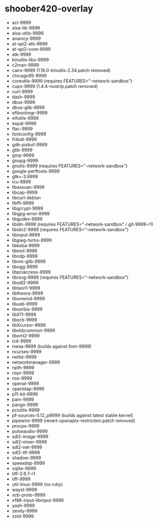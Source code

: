# shoober420-overlay

* acl-9999
* alsa-lib-9999
* alsa-utils-9999
* ananicy-9999
* at-spi2-atk-9999
* at-spi2-core-9999
* atk-9999
* binutils-libs-9999
* c2man-9999
* cairo-9999 (1.16.0-binutils-2.34.patch removed)
* chicago95-9999
* coreutils-9999 (requires FEATURES="-network-sandbox")
* cups-9999 (1.4.4-nostrip.patch removed)
* curl-9999
* dash-9999
* dbus-9999
* dbus-glib-9999
* efibootmgr-9999
* elfutils-9999
* expat-9999
* flac-9999
* fontconfig-9999
* fribidi-9999
* gdk-pixbuf-9999
* glib-9999
* gmp-9999
* gnupg-9999
* gnutls-9999 (requires FEATURES="-network-sandbox")
* google-perftools-9999
* gtk+-3.9999
* icu-9999
* libassuan-9999
* libcap-9999
* libcurl-debian
* libffi-9999
* libgcrypt-9999
* libgpg-error-9999
* libgudev-9999
* libidn-9999 (requires FEATURES="-network-sandbox" / git-9999-r1)
* libidn2-9999 (requires FEATURES="-network-sandbox")
* libinput-9999
* libjpeg-turbo-9999
* libksba-9999
* libmnl-9999
* libndp-9999
* libnm-glib-9999
* libogg-9999
* libpciaccess-9999
* librsvg-9999 (requires FEATURES="-network-sandbox")
* libsdl2-9999
* libtasn1-9999
* libtheora-9999
* libunwind-9999
* libusb-9999
* libvorbis-9999
* libX11-9999
* libxcb-9999
* libXcursor-9999
* libxkbcommon-9999
* libxml2-9999
* lz4-9999
* mesa-9999 (builds against llvm-9999)
* ncurses-9999
* nettle-9999
* networkmanager-9999
* npth-9999
* nspr-9999
* nss-9999
* openal-9999
* openldap-9999
* p11-kit-9999
* pam-9999
* pango-9999
* pciutils-9999
* pf-sources-5.12_p9999 (builds against latest stable kernel)
* pipewire-9999 (revert-openaptx-restriction.patch removed)
* procps-9999
* pulseaudio-9999
* sdl2-image-9999
* sdl2-mixer-9999
* sdl2-net-9999
* sdl2-ttf-9999
* shadow-9999
* speexdsp-9999
* sqlite-9999
* tiff-3.9.7-r1
* tiff-9999
* util-linux-9999 (no ruby)
* wayst-9999
* xcb-proto-9999
* xf86-input-libinput-9999
* yash-9999
* zenity-9999
* zstd-9999
